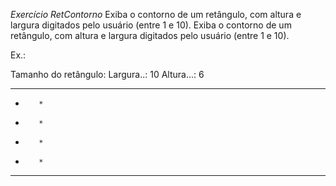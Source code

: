 *Exercício RetContorno*
Exiba o contorno de um retângulo, com altura e largura digitados pelo usuário (entre 1 e 10).
Exiba o contorno de um retângulo, com altura e largura digitados pelo usuário (entre 1 e 10).

Ex.:

Tamanho do retângulo:
Largura..: 10
Altura...: 6

**********
*        *
*        *
*        *
*        *
**********
